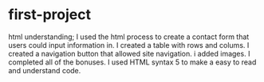 # first-project
html understanding;
I used the html process to create a contact form that users could input information in.
I created a table with rows and colums.
I created a navigation button that allowed site navigation.
i added images.
I completed all of the bonuses.
I used HTML syntax 5 to make a easy to read and understand code.
